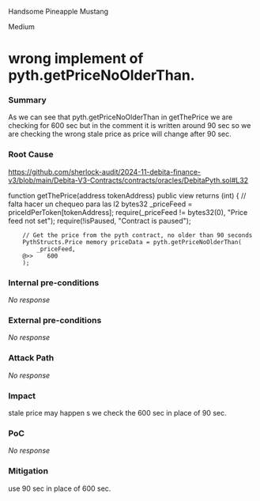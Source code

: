 Handsome Pineapple Mustang

Medium

# wrong implement of pyth.getPriceNoOlderThan.

### Summary

As we can see that pyth.getPriceNoOlderThan  in getThePrice we are checking for 600 sec but in the comment it is written around 90 sec so we are checking the wrong stale price as price will change after 90 sec. 

### Root Cause

https://github.com/sherlock-audit/2024-11-debita-finance-v3/blob/main/Debita-V3-Contracts/contracts/oracles/DebitaPyth.sol#L32

  function getThePrice(address tokenAddress) public view returns (int) {
        // falta hacer un chequeo para las l2
        bytes32 _priceFeed = priceIdPerToken[tokenAddress];
        require(_priceFeed != bytes32(0), "Price feed not set");
        require(!isPaused, "Contract is paused");

        // Get the price from the pyth contract, no older than 90 seconds
        PythStructs.Price memory priceData = pyth.getPriceNoOlderThan(
            _priceFeed,
        @>>    600
        );

### Internal pre-conditions

_No response_

### External pre-conditions

_No response_

### Attack Path

_No response_

### Impact

stale price may happen s we check the 600 sec in place of 90 sec.

### PoC

_No response_

### Mitigation

use 90 sec in place of 600 sec.